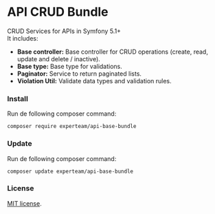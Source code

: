 API CRUD Bundle
=

CRUD Services for APIs in Symfony 5.1+ <br>
It includes:
- <b>Base controller:</b> Base controller for CRUD operations (create, read, update and delete / inactive).
- <b>Base type:</b> Base type for validations.
- <b>Paginator:</b> Service to return paginated lists.
- <b>Violation Util:</b> Validate data types and validation rules.

### Install

Run de following composer command: <br>
```
composer require experteam/api-base-bundle
```

### Update

Run de following composer command: <br>
```
composer update experteam/api-base-bundle
```



### License
[MIT license](https://opensource.org/licenses/MIT).
